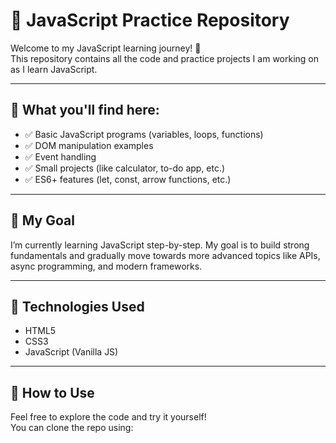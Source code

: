 # 📘 JavaScript Practice Repository

Welcome to my JavaScript learning journey! 🚀  
This repository contains all the code and practice projects I am working on as I learn JavaScript.

---

## 📂 What you'll find here:

- ✅ Basic JavaScript programs (variables, loops, functions)
- ✅ DOM manipulation examples
- ✅ Event handling
- ✅ Small projects (like calculator, to-do app, etc.)
- ✅ ES6+ features (let, const, arrow functions, etc.)

---

## 📅 My Goal

I’m currently learning JavaScript step-by-step. My goal is to build strong fundamentals and gradually move towards more advanced topics like APIs, async programming, and modern frameworks.

---

## 🧠 Technologies Used

- HTML5
- CSS3
- JavaScript (Vanilla JS)

---

## 📌 How to Use

Feel free to explore the code and try it yourself!  
You can clone the repo using:
